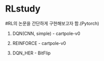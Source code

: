 # RLstudy
#RL의 논문을 간단하게 구현해보고자 함.(Pytorch)

1. DQN(CNN, simple) - cartpole-v0

2. REINFORCE - cartpole-v0

3. DQN_HER - BitFlip
